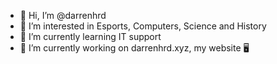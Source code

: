 - 👋 Hi, I’m @darrenhrd
- 👀 I’m interested in Esports, Computers, Science and History
- 🌱 I’m currently learning IT support
- 💞️ I’m currently working on darrenhrd.xyz, my website 🖥️


<!---
darrenhrd/darrenhrd is a ✨ special ✨ repository because its `README.md` (this file) appears on your GitHub profile.
You can click the Preview link to take a look at your changes.
--->
